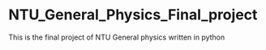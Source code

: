 # NTU_General_Physics_Final_project

This is the final project of NTU General physics written in python
